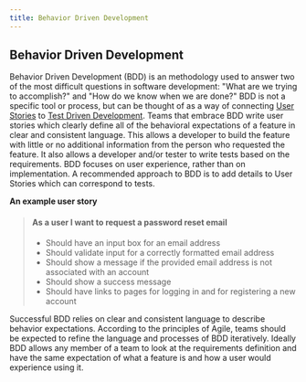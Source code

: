 ```yaml
---
title: Behavior Driven Development
---
```

## Behavior Driven Development

Behavior Driven Development (BDD) is an methodology used to answer two of the most difficult questions in software development: "What are we trying to accomplish?" and "How do we know when we are done?" BDD is not a specific tool or process, but can be thought of as a way of connecting  <a href='https://guide.freecodecamp.org/agile/user-stories' target='_blank' rel='nofollow'>User Stories</a> to <a href='https://guide.freecodecamp.org/agile/test-driven-development' target='_blank' rel='nofollow'>Test Driven Development</a>. Teams that embrace BDD write user stories which clearly define all of the behavioral expectations of a feature in clear and consistent language. This allows a developer to build the feature with little or no additional information from the person who requested the feature. It also allows a developer and/or tester to write tests based on the requirements. BDD focuses on user experience, rather than on implementation. A recommended approach to BDD is to add details to User Stories which can correspond to tests.

__An example user story__
>#### As a user I want to request a password reset email
>* Should have an input box for an email address
>* Should validate input for a correctly formatted email address
>* Should show a message if the provided email address is not associated with an account
>* Should show a success message
>* Should have links to pages for logging in and for registering a new account

Successful BDD relies on clear and consistent language to describe behavior expectations. According to the principles of Agile, teams should be expected to refine the language and processes of BDD iteratively. Ideally BDD allows any member of a team to look at the requirements definition and have the same expectation of what a feature is and how a user would experience using it.
